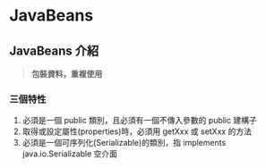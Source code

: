 # JavaBeans

## JavaBeans 介紹

> **包裝資料，重複使用**

### 三個特性

1. 必須是一個 public 類別，且必須有一個不傳入參數的 public 建構子
2. 取得或設定屬性\(properties\)時，必須用 getXxx 或 setXxx 的方法
3. 必須是一個可序列化\(Serializable\)的類別，指 implements java.io.Serializable 空介面
